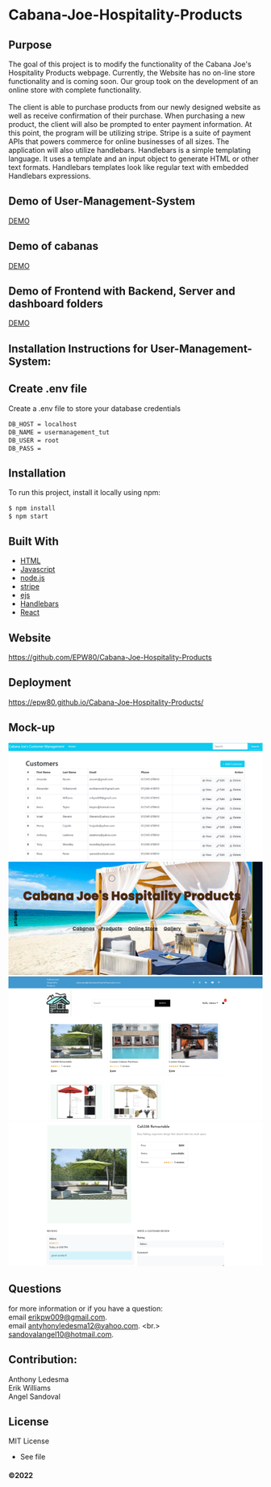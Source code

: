 # Cabana-Joe-Hospitality-Products

## Purpose

The goal of this project is to modify the functionality of the Cabana Joe's Hospitality Products webpage. Currently, the Website has no on-line store functionality and is coming soon. Our group took on the development of an online store with complete functionality.
<br />
<br />
The client is able to purchase products from our newly designed website as well as receive confirmation of their purchase. When purchasing a new product, the client will also be prompted to enter payment information. At this point, the program will be utilizing stripe. Stripe is a suite of payment APIs that powers commerce for online businesses of all sizes. The application will also utilize handlebars. Handlebars is a simple templating language. It uses a template and an input object to generate HTML or other text formats. Handlebars templates look like regular text with embedded Handlebars expressions.

## Demo of User-Management-System

[DEMO](https://youtu.be/-aWap6zKTrg)

## Demo of cabanas

[DEMO](https://youtu.be/rwqaqHA3NiM)

## Demo of Frontend with Backend, Server and dashboard folders

[DEMO](https://drive.google.com/file/d/1QL3t67_HJbjqiXbcHCCxQMHypU61nf0d/view)

## Installation Instructions for User-Management-System:

## Create .env file

Create a .env file to store your database credentials

```
DB_HOST = localhost
DB_NAME = usermanagement_tut
DB_USER = root
DB_PASS =
```

## Installation

To run this project, install it locally using npm:

```
$ npm install
$ npm start
```

## Built With

- [HTML](https://developer.mozilla.org/en-US/docs/Learn/Getting_started_with_the_web/HTML_basics)
- [Javascript](https://www.javascript.com/)
- [node.js](https://nodejs.org/en/)
- [stripe](https://stripe.com/docs/api?lang=node)
- [ejs](https://ejs.co/)
- [Handlebars](https://handlebarsjs.com/)
- [React](https://reactjs.org/)

## Website

https://github.com/EPW80/Cabana-Joe-Hospitality-Products

## Deployment

https://epw80.github.io/Cabana-Joe-Hospitality-Products/

## Mock-up

![CJHP: Erik Williams](./User-Management-System/images/cjhp.png)
![CJHP: Erik Williams](./User-Management-System/images/cjhp1.png)
![CJHP: Erik Williams](./User-Management-System/images/cjhp2.png)
![CJHP: Erik Williams](./User-Management-System/images/cjhp3.png)



## Questions

for more information or if you have a question:
<br>
email [erikpw009@gmail.com](erikpw009@gmail.com).
<br>
email [antyhonyledesma12@yahoo.com](antyhonyledesma12@yahoo.com).
<br.> [sandovalangel10@hotmail.com](sandovalangel10@hotmail.com).

## Contribution:

Anthony Ledesma
<br />
Erik Williams
<br />
Angel Sandoval

## License

MIT License

- See file

#### ©️2022
